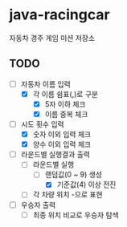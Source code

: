 # java-racingcar
자동차 경주 게임 미션 저장소

## TODO
- [ ] 자동차 이름 입력
    - [x] 각 이름 쉼표(,)로 구분
        - [x] 5자 이하 체크
        - [x] 이름 중복 체크
- [ ] 시도 횟수 입력
    - [x] 숫자 이외 입력 체크
    - [x] 양수 이외 입력 체크
- [ ] 라운드별 실행결과 출력
    - [ ] 라운드별 실행
        - [ ] 랜덤값(0 ~ 9) 생성
            - [x] 기준값(4) 이상 전진
    - [ ] 각 차량 위치 -으로 표현
- [ ] 우승자 출력
    - [ ] 최종 위치 비교로 우승자 탐색